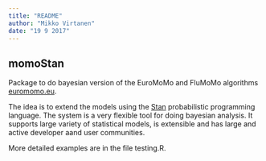 ```yaml
---
title: "README"
author: "Mikko Virtanen"
date: "19 9 2017"
---
```


## momoStan

Package to do bayesian version of the EuroMoMo and FluMoMo algorithms [euromomo.eu](http://www.euromomo.eu).

The idea is to extend the models using the [Stan](http://mc-stan.org/) probabilistic programming language. The system is a very flexible tool for doing bayesian analysis. It supports large variety of statistical models, is extensible and has large and active developer aand user communities.

More detailed examples are in the file testing.R.
